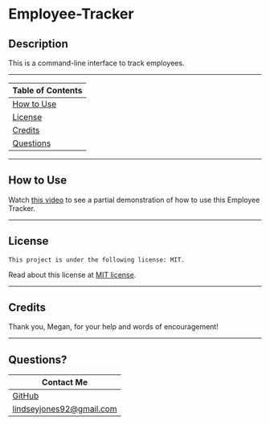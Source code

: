 # Employee-Tracker

## Description

This is a command-line interface to track employees.

---

| Table of Contents       |
| ----------------------- |
| [How to Use](#usage)    |
| [License](#license)     |
| [Credits](#credits)     |
| [Questions](#questions) |

---

## How to Use

Watch [this video]() to see a partial demonstration of how to use this Employee Tracker.

---

## License

    This project is under the following license: MIT.

Read about this license at [MIT license](https://choosealicense.com/licenses/).

---

## Credits

Thank you, Megan, for your help and words of encouragement!

---

## Questions?

| Contact Me                                   |
| -------------------------------------------- |
| [GitHub](https://www.github.com/L-Jones-hub) |
| lindseyjones92@gmail.com                     |
